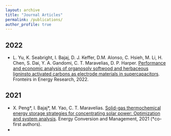 ```yaml
---
layout: archive
title: "Journal Articles"
permalink: /publications/
author_profile: true
---
```

## 2022

- L. Yu, K. Seabright, I. Bajaj, D. J. Keffer, D.M. Alonso, C. Hsieh, M. Li, H. Chen, S. Dai, Y. A. Gandomi, C. T. Maravelias, D. P. Harper. [Performance and economic analysis of organosolv softwood and herbaceous ligninsto activated carbons as electrode materials in supercapacitors](https://www.frontiersin.org/articles/10.3389/fenrg.2022.849949/full). Fronteirs in Energy Research, 2022.
## 2021
- X. Peng*, I. Bajaj*, M. Yao, C. T. Maravelias. [Solid-gas thermochemical energy storage strategies for concentrating solar power: Optimization and system analysis](https://www.sciencedirect.com/science/article/pii/S0196890421008128). Energy Conversion and Management, 2021 (*co-first authors). 
- 
